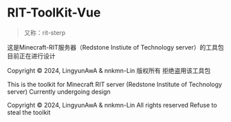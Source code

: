 # RIT-ToolKit-Vue
> 又称：rit-sterp

这是Minecraft-RIT服务器（Redstone Instiute of Technology server）的工具包
目前正在进行设计

Copyright © 2024, LingyunAwA & nnkmn-Lin 版权所有
拒绝盗用该工具包

This is the toolkit for Minecraft RIT server (Redstone Institute of Technology server)
Currently undergoing design

Copyright © 2024, LingyunAwA & nnkmn-Lin All rights reserved
Refuse to steal the toolkit